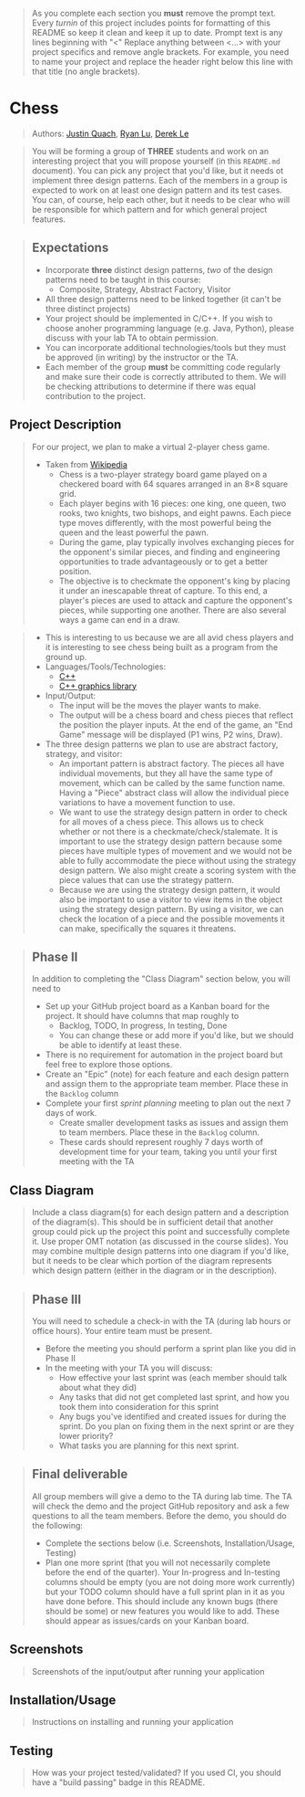  > As you complete each section you **must** remove the prompt text. Every *turnin* of this project includes points for formatting of this README so keep it clean and keep it up to date. 
 > Prompt text is any lines beginning with "\<"
 > Replace anything between \<...\> with your project specifics and remove angle brackets. For example, you need to name your project and replace the header right below this line with that title (no angle brackets). 
# Chess

 > Authors: [Justin Quach](https://github.com/jquac015), [Ryan Lu](https://github.com/Lyran312), [Derek Le](https://github.com/derek-le1105)
 
 > You will be forming a group of **THREE** students and work on an interesting project that you will propose yourself (in this `README.md` document). You can pick any project that you'd like, but it needs ot implement three design patterns. Each of the members in a group is expected to work on at least one design pattern and its test cases. You can, of course, help each other, but it needs to be clear who will be responsible for which pattern and for which general project features.
 
 > ## Expectations
 > * Incorporate **three** distinct design patterns, *two* of the design patterns need to be taught in this course:
 >   * Composite, Strategy, Abstract Factory, Visitor
 > * All three design patterns need to be linked together (it can't be three distinct projects)
 > * Your project should be implemented in C/C++. If you wish to choose anoher programming language (e.g. Java, Python), please discuss with your lab TA to obtain permission.
 > * You can incorporate additional technologies/tools but they must be approved (in writing) by the instructor or the TA.
 > * Each member of the group **must** be committing code regularly and make sure their code is correctly attributed to them. We will be checking attributions to determine if there was equal contribution to the project.

## Project Description
 > For our project, we plan to make a virtual 2-player chess game.
 > * Taken from [Wikipedia](https://en.wikipedia.org/wiki/Chess)
 >   * Chess is a two-player strategy board game played on a checkered board with 64 squares arranged in an 8×8 square grid.
 >   * Each player begins with 16 pieces: one king, one queen, two rooks, two knights, two bishops, and eight pawns. Each piece type moves differently, with the most powerful being the queen and the least powerful the pawn.
 >   * During the game, play typically involves exchanging pieces for the opponent's similar pieces, and finding and engineering opportunities to trade advantageously or to get a better position.
 >   * The objective is to checkmate the opponent's king by placing it under an inescapable threat of capture. To this end, a player's pieces are used to attack and capture the opponent's pieces, while supporting one another. There are also several ways a game can end in a draw.
 
 > * This is interesting to us because we are all avid chess players and it is interesting to see chess being built as a program from the ground up.
 > * Languages/Tools/Technologies:
 >   * [C++](https://www.cplusplus.com/)
 >   * [C++ graphics library](https://web.stanford.edu/class/archive/cs/cs106b/cs106b.1126/materials/cppdoc/graphics.html)
 > * Input/Output:
 >   * The input will be the moves the player wants to make.
 >   * The output will be a chess board and chess pieces that reflect the position the player inputs. At the end of the game, an "End Game" message will be displayed (P1 wins, P2 wins, Draw).
 > * The three design patterns we plan to use are abstract factory, strategy, and visitor:
 >   * An important pattern is abstract factory. The pieces all have individual movements, but they all have the same type of movement, which can be called by the same function name. Having a "Piece" abstract class will allow the individual piece variations to have a movement function to use.
 >   * We want to use the strategy design pattern in order to check for all moves of a chess piece. This allows us to check whether or not there is a checkmate/check/stalemate. It is important to use the strategy design pattern because some pieces have multiple types of movement and we would not be able to fully accommodate the piece without using the strategy design pattern. We also might create a scoring system with the piece values that can use the strategy pattern. 
 >   * Because we are using the strategy design pattern, it would also be important to use a visitor to view items in the object using the strategy design pattern. By using a visitor, we can check the location of a piece and the possible movements it can make, specifically the squares it threatens. 

 > ## Phase II
 > In addition to completing the "Class Diagram" section below, you will need to 
 > * Set up your GitHub project board as a Kanban board for the project. It should have columns that map roughly to 
 >   * Backlog, TODO, In progress, In testing, Done
 >   * You can change these or add more if you'd like, but we should be able to identify at least these.
 > * There is no requirement for automation in the project board but feel free to explore those options.
 > * Create an "Epic" (note) for each feature and each design pattern and assign them to the appropriate team member. Place these in the `Backlog` column
 > * Complete your first *sprint planning* meeting to plan out the next 7 days of work.
 >   * Create smaller development tasks as issues and assign them to team members. Place these in the `Backlog` column.
 >   * These cards should represent roughly 7 days worth of development time for your team, taking you until your first meeting with the TA
## Class Diagram
 > Include a class diagram(s) for each design pattern and a description of the diagram(s). This should be in sufficient detail that another group could pick up the project this point and successfully complete it. Use proper OMT notation (as discussed in the course slides). You may combine multiple design patterns into one diagram if you'd like, but it needs to be clear which portion of the diagram represents which design pattern (either in the diagram or in the description). 
 
 > ## Phase III
 > You will need to schedule a check-in with the TA (during lab hours or office hours). Your entire team must be present. 
 > * Before the meeting you should perform a sprint plan like you did in Phase II
 > * In the meeting with your TA you will discuss: 
 >   - How effective your last sprint was (each member should talk about what they did)
 >   - Any tasks that did not get completed last sprint, and how you took them into consideration for this sprint
 >   - Any bugs you've identified and created issues for during the sprint. Do you plan on fixing them in the next sprint or are they lower priority?
 >   - What tasks you are planning for this next sprint.

 > ## Final deliverable
 > All group members will give a demo to the TA during lab time. The TA will check the demo and the project GitHub repository and ask a few questions to all the team members. 
 > Before the demo, you should do the following:
 > * Complete the sections below (i.e. Screenshots, Installation/Usage, Testing)
 > * Plan one more sprint (that you will not necessarily complete before the end of the quarter). Your In-progress and In-testing columns should be empty (you are not doing more work currently) but your TODO column should have a full sprint plan in it as you have done before. This should include any known bugs (there should be some) or new features you would like to add. These should appear as issues/cards on your Kanban board. 
 ## Screenshots
 > Screenshots of the input/output after running your application
 ## Installation/Usage
 > Instructions on installing and running your application
 ## Testing
 > How was your project tested/validated? If you used CI, you should have a "build passing" badge in this README.
 
